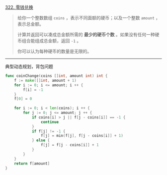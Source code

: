 [322. 零钱兑换](https://leetcode.cn/problems/coin-change/)

> 给你一个整数数组 `coins` ，表示不同面额的硬币；以及一个整数 `amount` ，表示总金额。
>
> 计算并返回可以凑成总金额所需的 **最少的硬币个数** 。如果没有任何一种硬币组合能组成总金额，返回 `-1` 。
>
> 你可以认为每种硬币的数量是无限的。

----

典型动态规划，背包问题

```go
func coinChange(coins []int, amount int) int {
    f := make([]int, amount + 1)
    for i := 0; i <= amount; i ++ {
        f[i] = -1
    }
    f[0] = 0
    
    for i := 0; i < len(coins); i ++ {
        for j := 0; j <= amount; j ++ {
            if coins[i] > j || f[j - coins[i]] == -1 {
                continue
            }
            if f[j] != -1 {
                f[j] = min(f[j], f[j - coins[i]] + 1)
            } else {
                f[j] = f[j - coins[i]] + 1
            }
        }
    }
    return f[amount]
}
```

